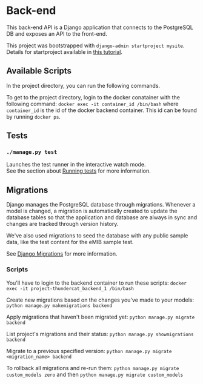 # Back-end

This back-end API is a Django application that connects to the PostgreSQL DB and exposes an API to the front-end.

This project was bootstrapped with `django-admin startproject mysite`. Details for startproject available in [this tutorial](https://docs.djangoproject.com/en/2.1/intro/tutorial01/).

## Available Scripts

In the project directory, you can run the following commands.

To get to the project directory, login to the docker conatainer with the following command: `docker exec -it container_id /bin/bash` where `container_id` is the id of the docker backend container. This id can be found by running `docker ps`.

## Tests

### `./manage.py test`

Launches the test runner in the interactive watch mode.<br>
See the section about [Running tests](https://docs.djangoproject.com/en/2.1/topics/testing/overview/) for more information.

## Migrations

Django manages the PostgreSQL database through migrations. Whenever a model is changed, a migration is automatically created to update the database tables so that the application and database are always in sync and changes are tracked through version history.

We've also used migrations to seed the database with any public sample data, like the test content for the eMIB sample test.

See [Django Migrations](https://docs.djangoproject.com/en/2.1/topics/migrations/) for more information.

### Scripts

You'll have to login to the backend container to run these scripts: `docker exec -it project-thundercat_backend_1 /bin/bash`

Create new migrations based on the changes you've made to your models:
`python manage.py makemigrations backend`

Apply migrations that haven't been migrated yet:
`python manage.py migrate backend`

List project's migrations and their status:
`python manage.py showmigrations backend`

Migrate to a previous specified version:
`python manage.py migrate <migration_name> backend`

To rollback all migrations and re-run them:
`python manage.py migrate custom_models zero` and then `python manage.py migrate custom_models`
